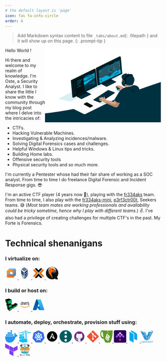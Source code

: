 ```yaml
---
# the default layout is 'page'
icon: fas fa-info-circle
order: 4
---
```


> Add Markdown syntax content to file `_tabs/about.md`{: .filepath } and it will show up on this page.
{: .prompt-tip }


<!-- ---
title: Welcome to Oste's Realm of Knowledge
# The About page
# v2.0
# https://github.com/cotes2020/jekyll-theme-chirpy
# © 2017-2019 Cotes Chung
# MIT License
--- -->



<img align="right" alt="GIF" src="/assets/img/Posts/resources/code.gif" width="375" height="240" />

Hello World !

<!-- ![GIF](/assets/img/Posts/resources/code.gif) -->

Hi there and welcome to my realm of knowledge. I'm Oste, a Security Analyst. I like to share the little I know with the community through my blog post where I delve into the intricacies of:
  - CTFs.
  - Hacking Vulnerable Machines.
  - Investigating & Analyzing incidences/malware.
  - Solving Digital Forensics cases and challenges.
  - Helpful Windows & Linux tips and tricks.
  - Building Home labs.
  - Offensive security tools
  - Physical security tools and so much more.

I'm currently a Pentester whose had their fair share of working as a SOC analyst. From time to time I do freelance Digital Forensic and Incident Response gigs. 😎 

I'm an active CTF player (4 years now 🙈), playing with the [fr334aks](https://blog.fr334aks.com/) team.  From time to time, I also play with the [fr334aks-mini](https://fr334aks-mini.github.io/), [p3rf3ctr00t](https://perfectroot.wiki/), Seekers teams. 😅 (*Most team mates are working professionals and availability could be tricky sometime, hence why I play with different teams.*) ✌. I've also had a privilege of creating challenges for multiple CTF's in the past. My Forte is Forensics.

# Technical shenanigans

<!-- <h3 align="left">I'm proficient operating:</h3>
<p align="left"> <a href="https://www.microsoft.com/en-us/windows?r=1" target="_blank" rel="noreferrer"> <img src="/assets/img/About/windows.png" alt="windows" width="40" height="40"/> </a> <a href="https://ubuntu.com/" target="_blank" rel="noreferrer"> <img src="/assets/img/About/ubuntu.png" alt="ubuntu" width="40" height="40"/> </a> <a href="https://www.centos.org/" target="_blank" rel="noreferrer"> <img src="/assets/img/About/centos.png" alt="centos" width="40" height="40"/> </a> <a href="https://archlinux.org/" target="_blank" rel="noreferrer"> <img src="/assets/img/About/arch.png" alt="arch" width="40" height="40"/> </a> <a href="https://www.debian.org/" target="_blank" rel="noreferrer"> <img src="/assets/img/About/debian.png" alt="debian" width="40" height="40"/></a> <a href="https://www.microsoft.com/en-us/windows-server" target="_blank" rel="noreferrer"> <img src="/assets/img/About/windowsserver.png" alt="windowsserver" width="40" height="40"/></a></p> -->


<h3 align="left">I virtualize on:</h3>
<p align="left"> <a href="https://www.vmware.com/" target="_blank" rel="noreferrer"> <img src="/assets/img/About/vmware.png" alt="vmware" width="40" height="40"/> </a> <a href="https://www.virtualbox.org/" target="_blank" rel="noreferrer"> <img src="/assets/img/About/virtualbox.png" alt="virtualbox" width="40" height="40"/> </a><a href="https://www.proxmox.com/en/" target="_blank" rel="noreferrer"> <img src="/assets/img/About/proxmox.png" alt="proxmox" width="40" height="40"/> </a><a href="https://www.qemu.org/" target="_blank" rel="noreferrer"> <img src="/assets/img/About/qemu.png" alt="qemu" width="40" height="40"/> </a></p>


<h3 align="left">I build or host on:</h3>
<p align="left"> <a href="https://www.linode.com/" target="_blank" rel="noreferrer"> <img src="/assets/img/About/linode.png" alt="linode" width="40" height="40"/> </a> <a href="https://aws.amazon.com/" target="_blank" rel="noreferrer"> <img src="/assets/img/About/aws.png" alt="aws" width="40" height="40"/> </a> <a href="https://azure.microsoft.com/en-us" target="_blank" rel="noreferrer"> <img src="/assets/img/About/azure.png" alt="azure" width="40" height="40"/> </a></p>


<h3 align="left">I automate, deploy, orchestrate, provision stuff using:</h3>
<p align="left"> <a href="https://www.docker.com/" target="_blank" rel="noreferrer"> <img src="/assets/img/About/docker.svg" alt="docker" width="40" height="40"/> </a> <a href="https://www.portainer.io/" target="_blank" rel="noreferrer"> <img src="/assets/img/About/portainer.svg" alt="portainer" width="40" height="40"/> </a> <a href="https://kubernetes.io/" target="_blank" rel="noreferrer"> <img src="/assets/img/About/kubernetes.png" alt="kubernetes" width="40" height="40"/> </a> <a href="https://www.ansible.com/" target="_blank" rel="noreferrer"> <img src="/assets/img/About/ansible.svg" alt="ansible" width="40" height="40"/> </a> <a href="https://www.semui.co/" target="_blank" rel="noreferrer"> <img src="/assets/img/About/semaphore.png" alt="semaphore" width="40" height="40"/> </a> <a href="https://github.com/" target="_blank" rel="noreferrer"> <img src="/assets/img/About/github.png" alt="github" width="40" height="40"/> </a> <a href="https://git-scm.com/" target="_blank" rel="noreferrer"> <img src="/assets/img/About/git.png" alt="git" width="40" height="40"/> </a> <a href="https://about.gitea.com/" target="_blank" rel="noreferrer"> <img src="/assets/img/About/gitea.png" alt="gitea" width="40" height="40"/> </a> <a href="https://kestra.io/" target="_blank" rel="noreferrer"> <img src="/assets/img/About/kestra.svg" alt="kestra" width="40" height="40"/> </a> <a href="https://www.packer.io/" target="_blank" rel="noreferrer"> <img src="/assets/img/About/packer.svg" alt="packer" width="40" height="40"/> </a> <a href="https://www.vagrantup.com/" target="_blank" rel="noreferrer"> <img src="/assets/img/About/vagrant.png" alt="vagrant" width="40" height="40"/> </a> <a href="https://www.terraform.io/" target="_blank" rel="noreferrer"> <img src="/assets/img/About/teraform.png" alt="teraform" width="40" height="40"/> </a> <a href="https://traefik.io/traefik/" target="_blank" rel="noreferrer"> <img src="/assets/img/About/traefic.png" alt="traefik" width="40" height="40"/> </a></p>



<script data-name="BMC-Widget" data-cfasync="false" src="https://cdnjs.buymeacoffee.com/1.0.0/widget.prod.min.js" data-id="oste" data-description="Support me on Buy me a coffee!" data-message="" data-color="#FF5F5F" data-position="Right" data-x_margin="18" data-y_margin="18"></script>
